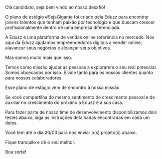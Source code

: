 Olá candidato, seja bem vindo ao nosso desafio!

O plano de estágio #SejaGigante foi criado pela Eduzz para encontrar jovens talentos que tenham paixão por tecnologia e que buscam crescer profissionalmente dentro de uma empresa diferenciada.

A Eduzz é uma plataforma de vendas online referência no mercado. Nós aqui da Eduzz ajudamos empreendedores digitais a vender online, alavancar seus negócios e alcançar seus objetivos. 

Mas somos muito mais que isso. 

Temos como missão ajudar as pessoas a explorarem o seu real potencial. Somos obcecados por isso. E vale tanto para os nossos clientes quanto para nossos colaboradores. 

Esse plano de estágio vem de encontro à nossa missão.

Se você compartilha do mesmo sentimento de crescimento pessoal e de auxiliar no crescimento do próximo a Eduzz é a sua casa.

Para fazer parte de nosso time de desenvolvimento disponibilizamos dois testes abaixo, siga as instruções detalhadas encontradas em cada um deles.

Você tem até o dia 20/03 para nos enviar o(s) projeto(s) abaixo.

Fique tranquilo e dê o seu melhor.

Boa sorte!
